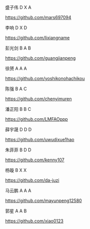 
盛子伟  D  X  A

https://github.com/mars697094

李响   D  X   D

https://github.com/lixiangname

彭光剑   B  A  B

https://github.com/guangjianpeng

徐赟  A   A   A

https://github.com/yoshikonohachikou

陈强   B   A   C

https://github.com/chenyimuren

潘正阳  B   B   C

https://github.com/LMFAOppp

薛宇晟  D  D   D

https://github.com/uwudixue1hao

朱菲菲  B  D   D

https://github.com/kenny107

杨璇  B  X  X

https://github.com/da-juzi

马云鹏  A  A  A

https://github.com/mayunpeng12580

郭星  A  A   B

https://github.com/xiao0123

